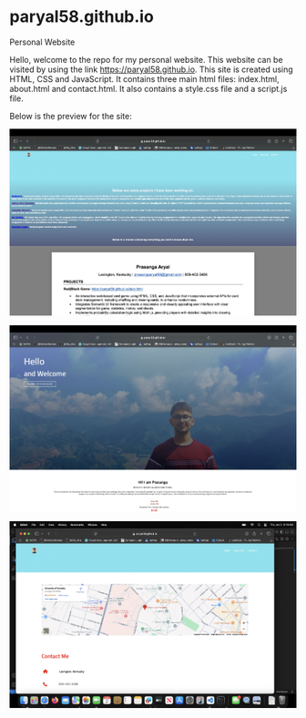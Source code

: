 # paryal58.github.io
Personal Website

Hello, welcome to the repo for my personal website. This website can be visited by using the link https://paryal58.github.io.
This site is created using HTML, CSS and JavaScript. It contains three main html files: index.html, about.html and contact.html.
It also contains a style.css file and a script.js file.

Below is the preview for the site:

![Website Preview](./images/ss.jpeg)

![Website Preview1](./images/ss1.jpeg)

![Website Preview2](./images/ss2.jpeg)

